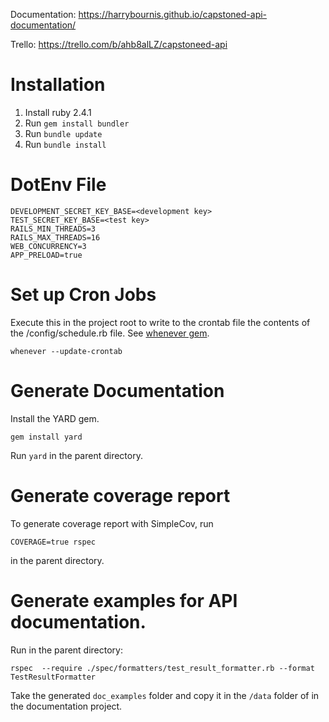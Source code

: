 Documentation: https://harrybournis.github.io/capstoned-api-documentation/

Trello: https://trello.com/b/ahb8alLZ/capstoneed-api

# Installation
1. Install ruby 2.4.1
2. Run `gem install bundler`
3. Run `bundle update`
4. Run `bundle install`

# DotEnv File
```
DEVELOPMENT_SECRET_KEY_BASE=<development key>
TEST_SECRET_KEY_BASE=<test key>
RAILS_MIN_THREADS=3
RAILS_MAX_THREADS=16
WEB_CONCURRENCY=3
APP_PRELOAD=true
```

# Set up Cron Jobs
Execute this in the project root to write to
the crontab file the contents of the /config/schedule.rb file.
See [whenever gem](https://github.com/javan/whenever).

```
whenever --update-crontab
```

# Generate Documentation
Install the YARD gem.

```
gem install yard
```

Run `yard` in the parent directory.

# Generate coverage report
To generate coverage report with SimpleCov, run

`COVERAGE=true rspec`

in the parent directory.

# Generate examples for API documentation.
Run in the parent directory:

```
rspec  --require ./spec/formatters/test_result_formatter.rb --format TestResultFormatter
```

Take the generated `doc_examples` folder and copy it in the `/data` folder of in the documentation project.
